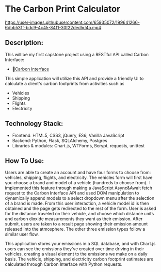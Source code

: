 # The Carbon Print Calculator



https://user-images.githubusercontent.com/65935072/199641266-6dbb531f-bdc9-4c45-84f1-30f22ded5d4a.mp4



## Description: 
This will be my first capstone project using a RESTful API called Carbon Interface: 
- 👣[Carbon Interface](https://docs.carboninterface.com/)

This simple application will utilize this API and provide a friendly UI to calculate a client's carbon footprints from activities such as 
* Vehicles
* Shipping  
* Flights
* Electricity 

## Technology Stack: 
* Frontend: HTML5, CSS3, jQuery, ES6, Vanilla JavaScript
* Backend: Python, Flask, SQLAlchemy, Postgres
* Libraries & modules: Chart.js, WTForms, Bcrypt, requests, unittest

## How To Use:
Users are able to create an account and have four forms to choose from: vehicles, shipping, flights, and electricity. The vehicles form will first have you choose a brand and model of a vehicle (hundreds to choose from). I implemented this feature through making a JavaScript Async&Await fetch request to the Carbon Interface API and used DOM manipulation to dynamically append models to a select dropdown menu after the selection of a brand is made. From this user interaction, a vehicle model id is then obtained and the page gets redirected to the rest of the form. User is asked for the distance traveled on their vehicle, and choose which distance units and carbon dioxide measurements they want as their emission. After submit, users are taken to a result page showing their emission amount released into the atmosphere. The other three emission types follow a similar user flow. 

This application stores your emissions in a SQL database, and with Chart.js users can see the emissions they've created over time driving in their vehicles, creating a visual element to the emissions we make on a daily basis. The vehicle, shipping, and electricity carbon footprint estimates are calculated through Carbon Interface with Python requests. 



